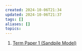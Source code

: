 ```yaml
---
created: 2024-10-06T21:34
updated: 2024-10-06T21:37
tags: []
aliases: []
topics: 
---
```


1. [Term Paper 1 (Sandpile Model)](termpaper1/index.html)